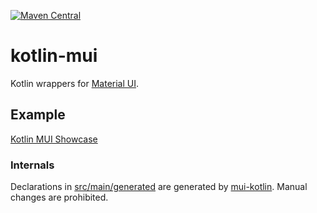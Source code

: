 [![Maven Central](https://img.shields.io/maven-central/v/org.jetbrains.kotlin-wrappers/kotlin-mui)](https://mvnrepository.com/artifact/org.jetbrains.kotlin-wrappers/kotlin-mui)

# kotlin-mui

Kotlin wrappers for [Material UI](https://mui.com/).

## Example

[Kotlin MUI Showcase](https://github.com/garagum/kotlin-mui-showcase)

### Internals

Declarations in [src/main/generated](./src/main/generated) are generated by [mui-kotlin](https://github.com/garagum/mui-kotlin). Manual changes are prohibited.</br>
